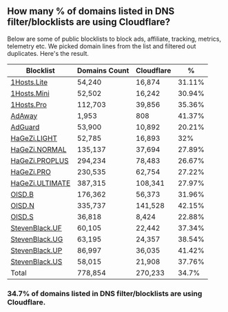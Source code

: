 ## How many % of domains listed in DNS filter/blocklists are using Cloudflare?


Below are some of public blocklists to block ads, affiliate, tracking, metrics, telemetry etc.
We picked domain lines from the list and filtered out duplicates.
Here's the result.


| Blocklist | Domains Count | Cloudflare | % |
| --- | --- | --- | --- |
| [1Hosts.Lite](https://raw.githubusercontent.com/badmojr/1Hosts/master/Lite/hosts.win) | 54,240 | 16,874 | 31.11% |
| [1Hosts.Mini](https://raw.githubusercontent.com/badmojr/1Hosts/master/mini/hosts.win) | 52,502 | 16,242 | 30.94% |
| [1Hosts.Pro](https://raw.githubusercontent.com/badmojr/1Hosts/master/Pro/hosts.win) | 112,703 | 39,856 | 35.36% |
| [AdAway](https://raw.githubusercontent.com/AdAway/adaway.github.io/master/hosts.txt) | 1,953 | 808 | 41.37% |
| [AdGuard](https://adguardteam.github.io/AdGuardSDNSFilter/Filters/filter.txt) | 53,900 | 10,892 | 20.21% |
| [HaGeZi.LIGHT](https://raw.githubusercontent.com/hagezi/dns-blocklists/main/hosts/light.txt) | 52,785 | 16,893 | 32% |
| [HaGeZi.NORMAL](https://raw.githubusercontent.com/hagezi/dns-blocklists/main/hosts/multi.txt) | 135,137 | 37,694 | 27.89% |
| [HaGeZi.PROPLUS](https://raw.githubusercontent.com/hagezi/dns-blocklists/main/hosts/pro.plus.txt) | 294,234 | 78,483 | 26.67% |
| [HaGeZi.PRO](https://raw.githubusercontent.com/hagezi/dns-blocklists/main/hosts/pro.txt) | 230,535 | 62,754 | 27.22% |
| [HaGeZi.ULTIMATE](https://raw.githubusercontent.com/hagezi/dns-blocklists/main/hosts/ultimate.txt) | 387,315 | 108,341 | 27.97% |
| [OISD.B](https://big.oisd.nl/dnsmasq) | 176,362 | 56,373 | 31.96% |
| [OISD.N](https://nsfw.oisd.nl/dnsmasq) | 335,737 | 141,528 | 42.15% |
| [OISD.S](https://small.oisd.nl/dnsmasq) | 36,818 | 8,424 | 22.88% |
| [StevenBlack.UF](https://raw.githubusercontent.com/StevenBlack/hosts/master/alternates/fakenews/hosts) | 60,105 | 22,442 | 37.34% |
| [StevenBlack.UG](https://raw.githubusercontent.com/StevenBlack/hosts/master/alternates/gambling/hosts) | 63,195 | 24,357 | 38.54% |
| [StevenBlack.UP](https://raw.githubusercontent.com/StevenBlack/hosts/master/alternates/porn/hosts) | 86,997 | 36,035 | 41.42% |
| [StevenBlack.US](https://raw.githubusercontent.com/StevenBlack/hosts/master/alternates/social/hosts) | 58,015 | 21,908 | 37.76% |
| Total | 778,854 | 270,233 | 34.7% |


### 34.7% of domains listed in DNS filter/blocklists are using Cloudflare.
